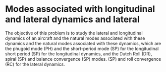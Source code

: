 # Modes associated with longitudinal and lateral dynamics and lateral

The objective of this problem is to study the lateral and longitudinal dynamics of an aircraft and the natural modes associated with these dynamics
and the natural modes associated with these dynamics, which are the phugoid mode (PH) and the short-period mode (SP) for the longitudinal
short period (SP) for the longitudinal dynamics, and the Dutch Roll (DR), spiral (SP) and balance convergence (SP) modes.
(SP) and roll convergence (RC) for the lateral dynamics.
